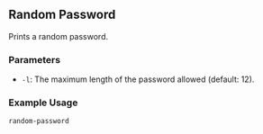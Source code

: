 ## Random Password
Prints a random password.

### Parameters
- `-l`: The maximum length of the password allowed (default: 12).

### Example Usage
```
random-password
```
